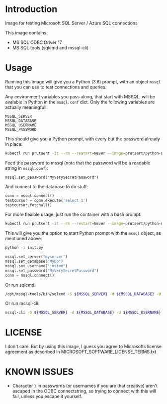 # Introduction

Image for testing Microsoft SQL Server / Azure SQL connections

This image contains:
- MS SQL ODBC Driver 17
- MS SQL tools (sqlcmd and mssql-cli)

# Usage

Running this image will give you a Python (3.8) prompt, with an object `mssql` that you can use to test connections and queries.

Any environment variables you pass along, that start with MSSQL, will be avaiable in Python in the `mssql.conf` dict. Only the following variables are actually meaningfull:

```
MSSQL_SERVER
MSSQL_DATABASE
MSSQL_USERNAME
MSSQL_PASSWORD
```

This should give you a Python prompt, with every but the password already in place:
```bash
kubectl run prutsert -it --rm --restart=Never --image=prutsert/python-mssql --env=MSSQL_SERVER=myserver --env=MSSQL_DATABASE=MyDb  --env=MSSQL_USERNAME=justme
```

Feed the password to mssql (note that the password will be a readable string in `mssql.conf`):
```
mssql.set_password("MyVerySecretPassword")
```

And connect to the database to do stuff:
```python
conn = mssql.connect()
testcursor = conn.execute('select 1')
testcursor.fetchall()
```

For more flexible usage, just run the container with a bash prompt:
```bash
kubectl run prutsert -it --rm --restart=Never --image=prutsert/python-mssql --env=MSSQL_SERVER=myserver --env=MSSQL_DATABASE=MyDb  --env=MSSQL_USERNAME=justme -- /bin/bash
```

This will give you the option to start Python prompt with the `mssql` object, as mentioned above:
```bash
python -i init.py
```

```python
mssql.set_server("myserver")
mssql.set_database("MyDb")
mssql.set_username("justme")
mssql.set_password("MyVerySecretPassword")
conn = mssql.connect()
```

Or run sqlcmd:
```bash
/opt/mssql-tools/bin/sqlcmd -S ${MSSQL_SERVER} -d ${MSSQL_DATABASE} -U ${MSSQL_USERNAME}
```

Or run mssql-cli:
```bash
mssql-cli -S ${MSSQL_SERVER} -d ${MSSQL_DATABASE} -U ${MSSQL_USERNAME}
```

# LICENSE

I don't care. But by using this image, I guess you agree to Microsofts license agreement as described in MICROSOFT_SOFTWARE_LICENSE_TERMS.txt


# KNOWN ISSUES

- Character `}` in passwords (or usernames if you are that creative) aren't escaped in the ODBC connectstring, so trying to connect with this will fail, unless you escape it yourself.

